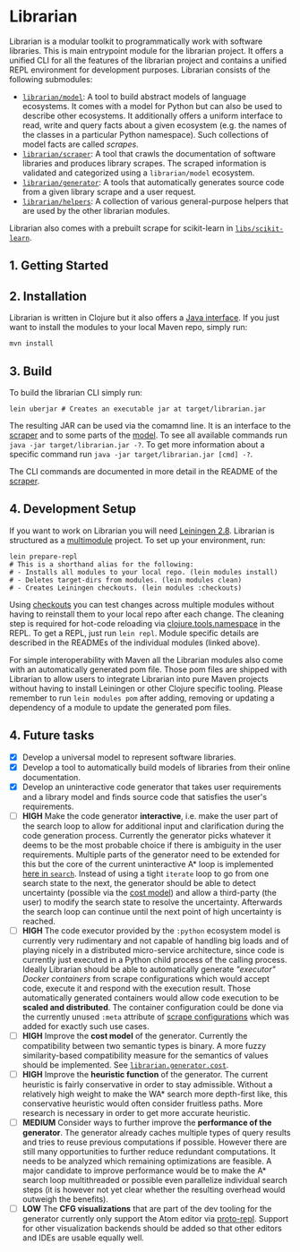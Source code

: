 # Librarian

Librarian is a modular toolkit to programmatically work with software libraries.
This is main entrypoint module for the librarian project.
It offers a unified CLI for all the features of the librarian project and contains a unified REPL environment for development purposes.
Librarian consists of the following submodules:
*   [`librarian/model`](./modules/model): A tool to build abstract models of language ecosystems. It comes with a model for Python but can also be used to describe other ecosystems. It additionally offers a uniform interface to read, write and query facts about a given ecosystem (e.g. the names of the classes in a particular Python namespace). Such collections of model facts are called *scrapes*.
*   [`librarian/scraper`](./modules/scraper): A tool that crawls the documentation of software libraries and produces library scrapes. The scraped information is validated and categorized using a `librarian/model` ecosystem.
*   [`librarian/generator`](./modules/generator): A tools that automatically generates source code from a given library scrape and a user request. 
*   [`librarian/helpers`](./modules/helpers): A collection of various general-purpose helpers that are used by the other librarian modules.

Librarian also comes with a prebuilt scrape for scikit-learn in [`libs/scikit-learn`](./libs/scikit-learn/scraper.clj).

## 1. Getting Started



## 2. Installation

Librarian is written in Clojure but it also offers a [Java interface](./modules/generator/README.md#22-java-applications).
If you just want to install the modules to your local Maven repo, simply run:
```shell
mvn install
```

## 3. Build

To build the librarian CLI simply run:
```shell
lein uberjar # Creates an executable jar at target/librarian.jar
```

The resulting JAR can be used via the comamnd line.
It is an interface to the [scraper](./modules/scraper) and to some parts of the [model](./modules/model).
To see all available commands run `java -jar target/librarian.jar -?`.
To get more information about a specific command run `java -jar target/librarian.jar [cmd] -?`.

The CLI commands are documented in more detail in the README of the [scraper](./modules/scraper).

## 4. Development Setup

If you want to work on Librarian you will need [Leiningen 2.8](https://leiningen.org/).
Librarian is structured as a [multimodule](https://github.com/jcrossley3/lein-modules) project.
To set up your environment, run:
```shell
lein prepare-repl
# This is a shorthand alias for the following:
# - Installs all modules to your local repo. (lein modules install)
# - Deletes target-dirs from modules. (lein modules clean)
# - Creates Leiningen checkouts. (lein modules :checkouts)
```
Using [checkouts](https://github.com/technomancy/leiningen/blob/stable/doc/TUTORIAL.md#checkout-dependencies) you can test changes across multiple modules without having to reinstall them to your local repo after each change.
The cleaning step is required for hot-code reloading via [clojure.tools.namespace](https://github.com/clojure/tools.namespace) in the REPL.
To get a REPL, just run `lein repl`.
Module specific details are described in the READMEs of the individual modules (linked above).

For simple interoperability with Maven all the Librarian modules also come with an automatically generated pom file.
Those pom files are shipped with Librarian to allow users to integrate Librarian into pure Maven projects without having to install Leiningen or other Clojure specific tooling. 
Please remember to run `lein modules pom` after adding, removing or updating a dependency of a module to update the generated pom files.

## 4. Future tasks

-   [x] Develop a universal model to represent software libraries.
-   [x] Develop a tool to automatically build models of libraries from their online documentation.
-   [x] Develop an uninteractive code generator that takes user requirements and a library model and finds source code that satisfies the user's requirements.
-   [ ] **HIGH** Make the code generator **interactive**, i.e. make the user part of the search loop to allow for additional input and clarification during the code generation process. Currently the generator picks whatever it deems to be the most probable choice if there is ambiguity in the user requirements. Multiple parts of the generator need to be extended for this but the core of the current uninteractive A* loop is implemented [here in `search`](modules/generator/src/librarian/generator/generate.clj). Instead of using a tight `iterate` loop to go from one search state to the next, the generator should be able to detect uncertainty (possible via the [cost model](modules/generator/docs/architecture.md#cost-and-heuristic-model)) and allow a third-party (the user) to modify the search state to resolve the uncertainty. Afterwards the search loop can continue until the next point of high uncertainty is reached.
-   [ ] **HIGH** The code executor provided by the `:python` ecosystem model is currently very rudimentary and not capable of handling big loads and of playing nicely in a distributed micro-service architecture, since code is currently just executed in a Python child process of the calling process. Ideally Librarian should be able to automatically generate *"executor" Docker containers* from scrape configurations which would accept code, execute it and respond with the execution result. Those automatically generated containers would allow code execution to be **scaled and distributed**. The container configuration could be done via the currently unused `:meta` attribute of [scrape configurations](modules/scraper/README.md#4-writing-your-own-scrape-configurations) which was added for exactly such use cases.
-   [ ] **HIGH** Improve the **cost model** of the generator. Currently the compatibility between two semantic types is binary. A more fuzzy similarity-based compatibility measure for the semantics of values should be implemented. See [`librarian.generator.cost`](modules/generator/src/librarian/generator/cost.clj).
-   [ ] **HIGH** Improve the **heuristic function** of the generator. The current heuristic is fairly conservative in order to stay admissible. Without a relatively high weight to make the WA* search more depth-first like, this conservative heuristic would often consider fruitless paths. More research is necessary in order to get more accurate heuristic.
-   [ ] **MEDIUM** Consider ways to further improve the **performance of the generator**. The generator already caches multiple types of query results and tries to reuse previous computations if possible. However there are still many opportunities to further reduce redundant computations. It needs to be analyzed which remaining optimizations are feasible. A major candidate to improve performance would be to make the A* search loop multithreaded or possible even parallelize individual search steps (it is however not yet clear whether the resulting overhead would outweigh the benefits).
-   [ ] **LOW** The **CFG visualizations** that are part of the dev tooling for the generator currently only support the Atom editor via [proto-repl](https://github.com/jasongilman/proto-repl). Support for other visualization backends should be added so that other editors and IDEs are usable equally well.
